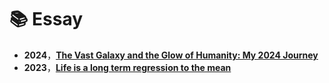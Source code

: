 # 📚 Essay
- **2024**，**[The Vast Galaxy and the Glow of Humanity: My 2024 Journey](https://juejin.cn/post/7454499414331146274)**
- **2023**，**[Life is a long term regression to the mean](https://juejin.cn/post/7223374346094329911)**
